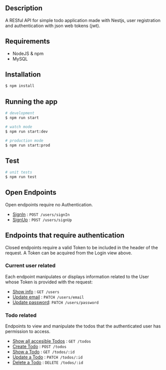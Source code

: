 ## Description

A RESful API for simple todo application made with Nestjs, user registration and authentication with json web tokens (jwt).

## Requirements

- NodeJS & npm
- MySQL

## Installation

```bash
$ npm install
```

## Running the app

```bash
# development
$ npm run start

# watch mode
$ npm run start:dev

# production mode
$ npm run start:prod
```

## Test

```bash
# unit tests
$ npm run test
```

## Open Endpoints

Open endpoints require no Authentication.

- [SignIn](doc/signIn.md) : `POST /users/signIn`
- [SignUp](doc/signUp.md) : `POST /users/signUp`

## Endpoints that require authentication

Closed endpoints require a valid Token to be included in the header of the request. A Token can be acquired from the Login view above.

### Current user related

Each endpoint manipulates or displays information related to the User whose Token is provided with the request:

- [Show info](doc/users/get.md) : `GET /users`
- [Update email](doc/users/email.md) : `PATCH /users/email`
- [Update password](doc/users/password.md): `PATCH /users/password`

### Todo related

Endpoints to view and manipulate the todos that the authenticated user has permission to access.

- [Show all accesible Todos](doc/todos/findAll.md) : `GET /todos`
- [Create Todo](doc/todos/create.md) : `POST /todos`
- [Show a Todo](doc/todos/findOne.md) : `GET /todos/:id`
- [Update a Todo](doc/todos/update.md) : `PATCH /todos/:id`
- [Delete a Todo](doc/todos/remove.md) : `DELETE /todos/:id`
